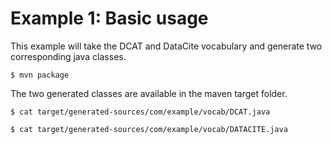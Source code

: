 # Example 1: Basic usage

This example will take the DCAT and DataCite vocabulary and generate two corresponding java classes.

`$ mvn package`

The two generated classes are available in the maven target folder.

`$ cat target/generated-sources/com/example/vocab/DCAT.java`

`$ cat target/generated-sources/com/example/vocab/DATACITE.java`